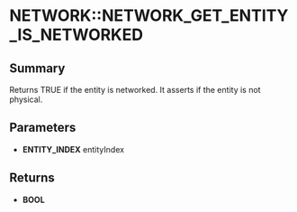# NETWORK::NETWORK_GET_ENTITY_IS_NETWORKED

## Summary
Returns TRUE if the entity is networked. It asserts if the entity is not physical.

## Parameters
* **ENTITY_INDEX** entityIndex

## Returns
* **BOOL**